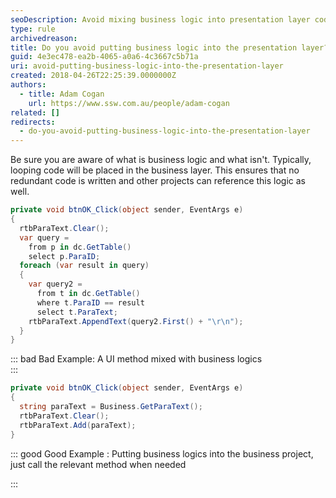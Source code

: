 ```yaml
---
seoDescription: Avoid mixing business logic into presentation layer code by separating concerns and placing business logic in a separate layer for reuse and maintainability.
type: rule
archivedreason:
title: Do you avoid putting business logic into the presentation layer?
guid: 4e3ec478-ea2b-4065-a0a6-4c3667c5b71a
uri: avoid-putting-business-logic-into-the-presentation-layer
created: 2018-04-26T22:25:39.0000000Z
authors:
  - title: Adam Cogan
    url: https://www.ssw.com.au/people/adam-cogan
related: []
redirects:
  - do-you-avoid-putting-business-logic-into-the-presentation-layer
---
```


Be sure you are aware of what is business logic and what isn't. Typically, looping code will be placed in the business layer. This ensures that no redundant code is written and other projects can reference this logic as well.

<!--endintro-->

```cs
private void btnOK_Click(object sender, EventArgs e)
{
  rtbParaText.Clear();
  var query =
    from p in dc.GetTable()
    select p.ParaID;
  foreach (var result in query)
  {
    var query2 =
      from t in dc.GetTable()
      where t.ParaID == result
      select t.ParaText;
    rtbParaText.AppendText(query2.First() + "\r\n");
  }
}
```

::: bad
Bad Example: A UI method mixed with business logics  
:::

```cs
private void btnOK_Click(object sender, EventArgs e)
{
  string paraText = Business.GetParaText();
  rtbParaText.Clear();
  rtbParaText.Add(paraText);
}
```

::: good
Good Example : Putting business logics into the business project, just call the relevant method when needed

:::

